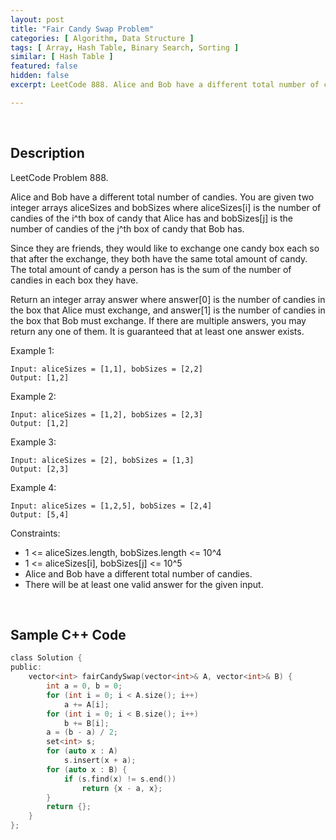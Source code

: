 ```yaml
---
layout: post
title: "Fair Candy Swap Problem"
categories: [ Algorithm, Data Structure ]
tags: [ Array, Hash Table, Binary Search, Sorting ]
similar: [ Hash Table ]
featured: false
hidden: false
excerpt: LeetCode 888. Alice and Bob have a different total number of candies. You are given two integer arrays aliceSizes and bobSizes where aliceSizes[i] is the number of candies of the i^th box of candy that Alice has and bobSizes[j] is the number of candies of the j^th box of candy that Bob has.

---
```


<br />

## Description

LeetCode Problem 888.

Alice and Bob have a different total number of candies. You are given two integer arrays aliceSizes and bobSizes where aliceSizes[i] is the number of candies of the i^th box of candy that Alice has and bobSizes[j] is the number of candies of the j^th box of candy that Bob has.

Since they are friends, they would like to exchange one candy box each so that after the exchange, they both have the same total amount of candy. The total amount of candy a person has is the sum of the number of candies in each box they have.

Return an integer array answer where answer[0] is the number of candies in the box that Alice must exchange, and answer[1] is the number of candies in the box that Bob must exchange. If there are multiple answers, you may return any one of them. It is guaranteed that at least one answer exists.

Example 1:
```
Input: aliceSizes = [1,1], bobSizes = [2,2]
Output: [1,2]
```

Example 2:
```
Input: aliceSizes = [1,2], bobSizes = [2,3]
Output: [1,2]
```

Example 3:
```
Input: aliceSizes = [2], bobSizes = [1,3]
Output: [2,3]
```

Example 4:
```
Input: aliceSizes = [1,2,5], bobSizes = [2,4]
Output: [5,4]
```

Constraints:
* 1 <= aliceSizes.length, bobSizes.length <= 10^4
* 1 <= aliceSizes[i], bobSizes[j] <= 10^5
* Alice and Bob have a different total number of candies.
* There will be at least one valid answer for the given input.

<br />

## Sample C++ Code


```c
class Solution {
public:
    vector<int> fairCandySwap(vector<int>& A, vector<int>& B) {
        int a = 0, b = 0;
        for (int i = 0; i < A.size(); i++)
            a += A[i];
        for (int i = 0; i < B.size(); i++)
            b += B[i];
        a = (b - a) / 2;
        set<int> s;
        for (auto x : A)
            s.insert(x + a);
        for (auto x : B) {
            if (s.find(x) != s.end())
                return {x - a, x};
        }
        return {};
    }
};
```


